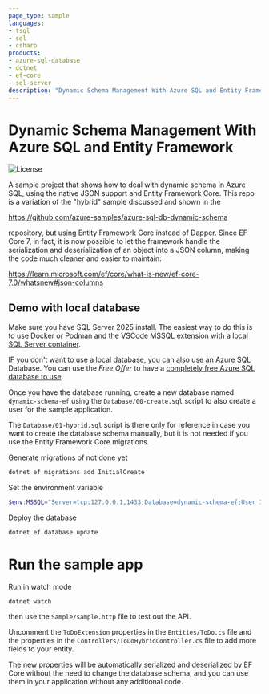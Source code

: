 ```yaml
---
page_type: sample
languages:
- tsql
- sql
- csharp
products:
- azure-sql-database
- dotnet
- ef-core
- sql-server
description: "Dynamic Schema Management With Azure SQL and Entity Framework "
---
```


# Dynamic Schema Management With Azure SQL and Entity Framework 

![License](https://img.shields.io/badge/license-MIT-green.svg)

A sample project that shows how to deal with dynamic schema in Azure SQL, using the native JSON support and Entity Framework Core. This repo is a variation of the "hybrid" sample discussed and shown in the 

https://github.com/azure-samples/azure-sql-db-dynamic-schema

repository, but using Entity Framework Core instead of Dapper. Since EF Core 7, in fact, it is now possible to let the framework handle the serialization and deserialization of an object into a JSON column, making the code much cleaner and easier to maintain:

https://learn.microsoft.com/ef/core/what-is-new/ef-core-7.0/whatsnew#json-columns

## Demo with local database

Make sure you have SQL Server 2025 install. The easiest way to do this is to use Docker or Podman and the VSCode MSSQL extension with a [local SQL Server container](https://learn.microsoft.com/sql/tools/visual-studio-code-extensions/mssql/mssql-local-container?view=sql-server-ver17).

IF you don't want to use a local database, you can also use an Azure SQL Database. You can use the *Free Offer* to have a [completely free Azure SQL database to use](https://learn.microsoft.com/azure/azure-sql/database/free-offer?view=azuresql).

Once you have the database running, create a new database named `dynamic-schema-ef` using the `Database/00-create.sql` script to also create a user for the sample application. 

The `Database/01-hybrid.sql` script is there only for reference in case you want to create the database schema manually, but it is not needed if you use the Entity Framework Core migrations.

Generate migrations of not done yet

```powershell
dotnet ef migrations add InitialCreate
```

Set the environment variable

```powershell
$env:MSSQL="Server=tcp:127.0.0.1,1433;Database=dynamic-schema-ef;User ID=<db-admin-user>;Password=<db-admin-password>;TrustServerCertificate=True"
```

Deploy the database

```powershell
dotnet ef database update
```

# Run the sample app

Run in watch mode

```
dotnet watch
```

then use the `Sample/sample.http` file to test out the API.

Uncomment the `ToDoExtension` properties in the `Entities/ToDo.cs` file and the properties in the `Controllers/ToDoHybridController.cs` file to add more fields to your entity.

The new properties will be automatically serialized and deserialized by EF Core without the need to change the database schema, and you can use them in your application without any additional code.
